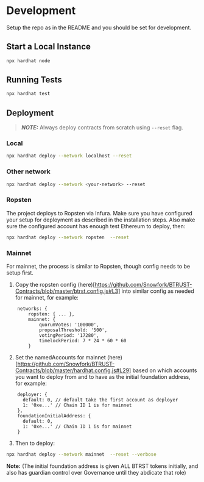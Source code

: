 # Development
Setup the repo as in the README and you should be set for development.

## Start a Local Instance

```bash
npx hardhat node
```

## Running Tests

```bash
npx hardhat test
```

## Deployment
> **_NOTE:_**  Always deploy contracts from scratch using `--reset` flag.
### Local

```bash
npx hardhat deploy --network localhost --reset
```

### Other network

```bash
npx hardhat deploy --network <your-network> --reset
```

### Ropsten

The project deploys to Ropsten via Infura. Make sure you have configured your setup for deployment as described in the installation steps. Also make sure the configured account has enough test Ethereum to deploy, then:

```bash
npx hardhat deploy --network ropsten  --reset
```

### Mainnet

For mainnet, the process is similar to Ropsten, though config needs to be setup first.

1. Copy the ropsten config (here)[https://github.com/Snowfork/BTRUST-Contracts/blob/master/btrst.config.js#L3] into similar config as needed for mainnet, for example:
```
    networks: {
        ropsten: { ... },
        mainnet: {
            quorumVotes: '100000',
            proposalThreshold: '500',
            votingPeriod: '17280',
            timelockPeriod: 7 * 24 * 60 * 60
        }
```

2. Set the namedAccounts for mainnet (here)[https://github.com/Snowfork/BTRUST-Contracts/blob/master/hardhat.config.js#L29] based on which accounts you want to deploy from and to have as the initial foundation address, for example:
```
    deployer: {
      default: 0, // default take the first account as deployer
      1: '0xe...' // Chain ID 1 is for mainnet
    },
    foundationInitialAddress: {
      default: 0,
      1: '0xe...' // Chain ID 1 is for mainnet
    }
```

3. Then to deploy:

```bash
npx hardhat deploy --network mainnet  --reset --verbose
```

**Note:** (The initial foundation address is given ALL BTRST tokens initially, and also has guardian control over Governance until they abdicate that role)
